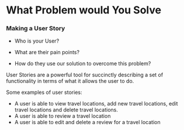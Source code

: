 # What Problem would You Solve

### Making a User Story

- Who is your User?

  > 

- What are their pain points?

  > 

- How do they use our solution to overcome this problem?

  > 

User Stories are a powerful tool for succinctly describing a set of functionality in terms of what it allows the user to do.

Some examples of user stories:

- A user is able to view travel locations, add new travel locations, edit travel locations and delete travel locations.
- A user is able to review a travel location
- A user is able to edit and delete a review for a travel location